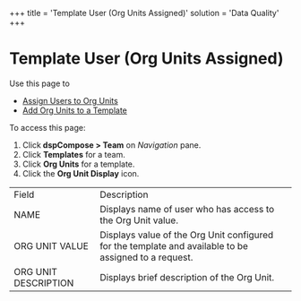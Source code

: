 +++
title = 'Template User (Org Units Assigned)'
solution = 'Data Quality'
+++

# Template User (Org Units Assigned)

<div class="use">

Use this page to

  - [Assign Users to Org
    Units](../Use_Cases/Set_up_Org_Units.htm#Assign_Users_to_Org_Units)
  - [Add Org Units to a
    Template](../Use_Cases/Set_up_Org_Units.htm#Add_Org_Units_to_a_Template)

</div>

To access this page:

1.  Click<span style="font-weight: bold;"> dspCompose \> Team</span> on
    *Navigation* pane.
2.  Click <span style="font-weight: bold;">Templates</span> for a team.
3.  Click <span style="font-weight: bold;">Org Units</span> for a
    template.
4.  Click the <span style="font-weight: bold;">Org Unit Display</span>
    icon.

|                      |                                                                                                       |
| -------------------- | ----------------------------------------------------------------------------------------------------- |
| Field                | Description                                                                                           |
| NAME                 | Displays name of user who has access to the Org Unit value.                                           |
| ORG UNIT VALUE       | Displays value of the Org Unit configured for the template and available to be assigned to a request. |
| ORG UNIT DESCRIPTION | Displays brief description of the Org Unit.                                                           |

